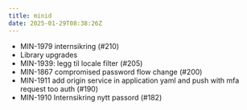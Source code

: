 ```yaml
---
title: minid
date: 2025-01-29T08:38:26Z
---
```

- MIN-1979 internsikring (#210)
- Library upgrades
- MIN-1939: legg til locale filter (#205)
- MIN-1867 compromised password flow change (#200)
- MIN-1911 add origin service in application yaml and push with mfa request too auth (#190)
- MIN-1910 Internsikring nytt passord (#182)

